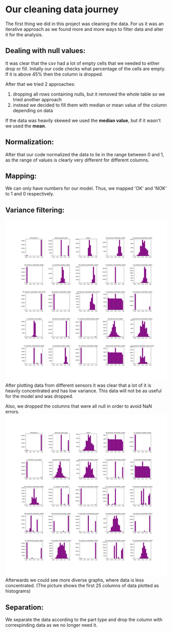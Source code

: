 # Our cleaning data journey
The first thing we did in this project was cleaning the data. For us it was an iterative approach as we 
found more and more ways to filter data and alter it for the analysis.
## Dealing with null values:
It was clear that the csv had a lot of empty cells that we needed to either drop or fill. Initally our code checks
what percentage of the cells are empty. If it is above 45% then the column is dropped.

After that we tried 2 approaches:

1. dropping all rows containing nulls, but it removed the whole table so we tried another approach
2. instead we decided to fill them with median or mean value of the column depending on data

If the data was heavily skewed we used the **median value**, but if it wasn't we used the **mean**. 
## Normalization:
After that our code normalized the data to lie in the range between 0 and 1, as the range of values is clearly 
very different for different columns.
## Mapping:
We can only have numbers for our model. Thus, we mapped 'OK' and 'NOK' to 1 and 0 respectively.
## Variance filtering:
![initial sensor data](./images/censors.png)
After plotting data from different sensors it was clear that a lot of it is heavily concentrated and has low
variance. This data will not be as useful for the model and was dropped.

Also, we dropped the columns that were all null in order to avoid NaN errors.
![initial sensor data](./images/censors_var.png)
Afterwards we could see more diverse graphs, where data is less concentrated. (The picture shows the first 25 columns of data plotted as histograms)
## Separation:
We separate the data according to the part type and drop the column with correspinding data as we no longer need it.